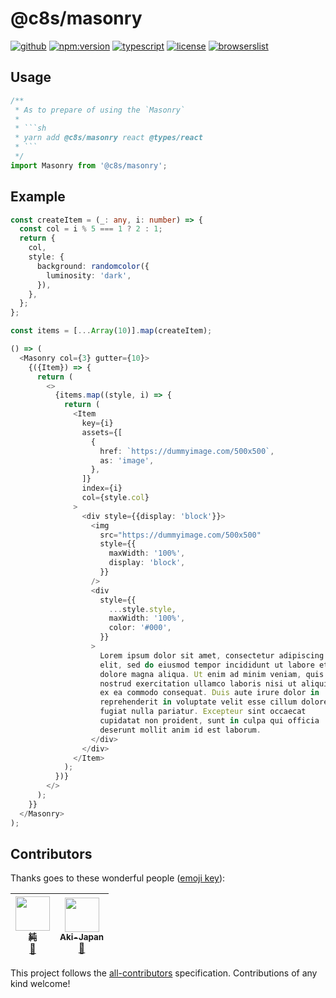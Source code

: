 # @c8s/masonry

[![github](https://badgen.net/badge//nju33,c8s/000?icon=github&list=1)](https://github.com/nju33/c8s/tree/master/components/masonry)
[![npm:version](https://badgen.net/npm/v/c8s/masonry?icon=npm&label=)](https://www.npmjs.com/package/@c8s/masonry)
[![typescript](https://badgen.net/badge/lang/typescript/0376c6?icon=npm)](https://www.typescriptlang.org/)
[![license](https://badgen.net/npm/license/@c8s/masonry)](https://github.com/nju33/c8s/blob/master/LICENSE)
[![browserslist](https://badgen.net/badge/browserslist/chrome,edge/ffd539?list=1)](https://browserl.ist/?q=last+1+chrome+version%2C+last+1+edge+version)

<!-- [![document:typedoc](https://badgen.net/badge/document/typedoc/9602ff)](https://docs--pilaf.netlify.com/) -->
<!-- [![ci:status](https://badgen.net/circleci/github/nju33/c8s)](https://circleci.com/gh/nju33/c8s) -->

## Usage

```ts
/**
 * As to prepare of using the `Masonry`
 * 
 * ```sh
 * yarn add @c8s/masonry react @types/react
 * ```
 */
import Masonry from '@c8s/masonry';
```

## Example

```ts
const createItem = (_: any, i: number) => {
  const col = i % 5 === 1 ? 2 : 1;
  return {
    col,
    style: {
      background: randomcolor({
        luminosity: 'dark',
      }),
    },
  };
};

const items = [...Array(10)].map(createItem);

() => (
  <Masonry col={3} gutter={10}>
    {({Item}) => {
      return (
        <>
          {items.map((style, i) => {
            return (
              <Item
                key={i}
                assets={[
                  {
                    href: `https://dummyimage.com/500x500`,
                    as: 'image',
                  },
                ]}
                index={i}
                col={style.col}
              >
                <div style={{display: 'block'}}>
                  <img
                    src="https://dummyimage.com/500x500"
                    style={{
                      maxWidth: '100%',
                      display: 'block',
                    }}
                  />
                  <div
                    style={{
                      ...style.style,
                      maxWidth: '100%',
                      color: '#000',
                    }}
                  >
                    Lorem ipsum dolor sit amet, consectetur adipiscing
                    elit, sed do eiusmod tempor incididunt ut labore et
                    dolore magna aliqua. Ut enim ad minim veniam, quis
                    nostrud exercitation ullamco laboris nisi ut aliquip
                    ex ea commodo consequat. Duis aute irure dolor in
                    reprehenderit in voluptate velit esse cillum dolore eu
                    fugiat nulla pariatur. Excepteur sint occaecat
                    cupidatat non proident, sunt in culpa qui officia
                    deserunt mollit anim id est laborum.
                  </div>
                </div>
              </Item>
            );
          })}
        </>
      );
    }}
  </Masonry>
);
```

## Contributors

Thanks goes to these wonderful people ([emoji key](https://github.com/kentcdodds/all-contributors#emoji-key)):

<!-- ALL-CONTRIBUTORS-LIST:START - Do not remove or modify this section -->
<!-- prettier-ignore -->
| [<img src="https://avatars2.githubusercontent.com/u/15901038?v=4" width="55px;"/><br /><sub><b>純</b></sub>](https://nju33.com/)<br />[📖](https://github.com/nju33/c8s/commits?author=nju33 "Documentation") | [<img src="https://avatars0.githubusercontent.com/u/42718835?v=4" width="55px;"/><br /><sub><b>Aki-Japan</b></sub>](https://github.com/Aki-Japan)<br />[📖](https://github.com/nju33/c8s/commits?author=Aki-Japan "Documentation") |
| :---: | :---: |
<!-- ALL-CONTRIBUTORS-LIST:END -->

This project follows the [all-contributors](https://github.com/kentcdodds/all-contributors) specification. Contributions of any kind welcome!